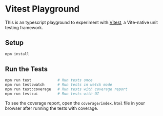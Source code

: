 # Vitest Playground

This is an typescript playground to experiment with [Vitest](https://vitest.dev/), a Vite-native unit testing framework.

## Setup

```bash
npm install
```

## Run the Tests

```bash
npm run test            # Run tests once
npm run test:watch      # Run tests in watch mode
npm run test:coverage   # Run tests with coverage report
npm run test:ui         # Run tests with UI
``` 

To see the coverage report, open the `coverage/index.html` file in your browser after running the tests with coverage.
